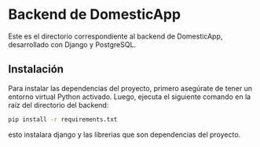 # Backend de DomesticApp

Este es el directorio correspondiente al backend de DomesticApp, desarrollado con Django y PostgreSQL.

## Instalación

Para instalar las dependencias del proyecto, primero asegúrate de tener un entorno virtual Python activado. Luego, ejecuta el siguiente comando en la raíz del directorio del backend:

```bash
pip install -r requirements.txt
```

esto instalara django y las librerias que son dependencias del proyecto.

